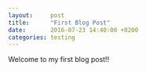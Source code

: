```yaml
---
layout: 	post
title: 		"First Blog Post"
date: 		2016-07-23 14:40:00 +0200
categories:	testing
---
```


Welcome to my first blog post!!

